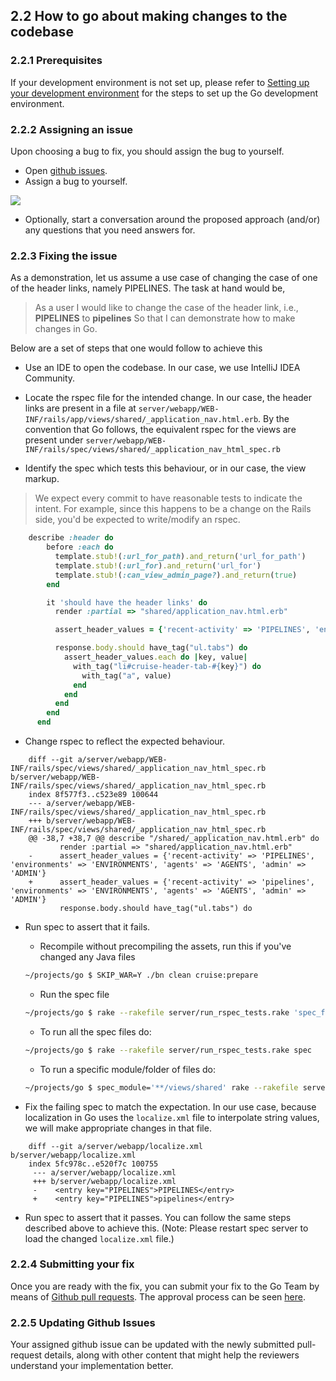 ## 2.2 How to go about making changes to the codebase

### 2.2.1 Prerequisites

If your development environment is not set up, please refer to [Setting up your development environment](2.1.md) for the steps to set up the Go development environment.

### 2.2.2 Assigning an issue

Upon choosing a bug to fix, you should assign the bug to yourself.

- Open [github issues](https://github.com/gocd/gocd/issues?state=open).
- Assign a bug to yourself.

![](images/assign_issue.png)

- Optionally, start a conversation around the proposed approach (and/or) any questions that you need answers for.

### 2.2.3 Fixing the issue

As a demonstration, let us assume a use case of changing the case of one of the header links, namely PIPELINES. The task at hand would be,

> As a user
> I would like to change the case of the header link, i.e., **PIPELINES** to **pipelines**
> So that I can demonstrate how to make changes in Go.

Below are a set of steps that one would follow to achieve this

- Use an IDE to open the codebase. In our case, we use IntelliJ IDEA Community.

- Locate the rspec file for the intended change. In our case, the header links are present in a file at ```server/webapp/WEB-INF/rails/app/views/shared/_application_nav.html.erb```. By the convention that Go follows, the equivalent rspec for the views are present under ```server/webapp/WEB-INF/rails/spec/views/shared/_application_nav_html_spec.rb```

- Identify the spec which tests this behaviour, or in our case, the view markup.
> We expect every commit to have reasonable tests to indicate the intent. For example, since this happens to be a change on the Rails side, you'd be expected to write/modify an rspec.

```ruby
    describe :header do
        before :each do
          template.stub!(:url_for_path).and_return('url_for_path')
          template.stub!(:url_for).and_return('url_for')
          template.stub!(:can_view_admin_page?).and_return(true)
        end

        it 'should have the header links' do
          render :partial => "shared/application_nav.html.erb"

          assert_header_values = {'recent-activity' => 'PIPELINES', 'environments' => 'ENVIRONMENTS', 'agents' => 'AGENTS', 'admin' => 'ADMIN'}

          response.body.should have_tag("ul.tabs") do
            assert_header_values.each do |key, value|
              with_tag("li#cruise-header-tab-#{key}") do
                with_tag("a", value)
              end
            end
          end
        end
      end
```

- Change rspec to reflect the expected behaviour.

```
    diff --git a/server/webapp/WEB-INF/rails/spec/views/shared/_application_nav_html_spec.rb b/server/webapp/WEB-INF/rails/spec/views/shared/_application_nav_html_spec.rb
    index 8f577f3..c523e89 100644
    --- a/server/webapp/WEB-INF/rails/spec/views/shared/_application_nav_html_spec.rb
    +++ b/server/webapp/WEB-INF/rails/spec/views/shared/_application_nav_html_spec.rb
    @@ -38,7 +38,7 @@ describe "/shared/_application_nav.html.erb" do
           render :partial => "shared/application_nav.html.erb"
    -      assert_header_values = {'recent-activity' => 'PIPELINES', 'environments' => 'ENVIRONMENTS', 'agents' => 'AGENTS', 'admin' => 'ADMIN'}
    +      assert_header_values = {'recent-activity' => 'pipelines', 'environments' => 'ENVIRONMENTS', 'agents' => 'AGENTS', 'admin' => 'ADMIN'}
           response.body.should have_tag("ul.tabs") do
```

- Run spec to assert that it fails.
    - Recompile without precompiling the assets, run this if you've changed any Java files
    ```bash
    ~/projects/go $ SKIP_WAR=Y ./bn clean cruise:prepare
    ```
    - Run the spec file
    ```bash
    ~/projects/go $ rake --rakefile server/run_rspec_tests.rake 'spec_file[spec/views/shared/_application_nav_html_spec.rb]'
    ```
    - To run all the spec files do:
    ```bash
    ~/projects/go $ rake --rakefile server/run_rspec_tests.rake spec
    ```
    - To run a specific module/folder of files do:
    ```bash
    ~/projects/go $ spec_module='**/views/shared' rake --rakefile server/run_rspec_tests.rake spec
    ```

- Fix the failing spec to match the expectation. In our use case, because localization in Go uses the ```localize.xml``` file to interpolate string values, we will make appropriate changes in that file.

```
    diff --git a/server/webapp/localize.xml b/server/webapp/localize.xml
    index 5fc978c..e520f7c 100755
     --- a/server/webapp/localize.xml
     +++ b/server/webapp/localize.xml
     -    <entry key="PIPELINES">PIPELINES</entry>
     +    <entry key="PIPELINES">pipelines</entry>
```

- Run spec to assert that it passes. You can follow the same steps described above to achieve this. (Note: Please restart spec server to load the changed ```localize.xml``` file.)

### 2.2.4 Submitting your fix

Once you are ready with the fix, you can submit your fix to the Go Team by means of [Github pull requests](https://help.github.com/articles/using-pull-requests). The approval process can be seen [here](https://www.gocd.io/contribute/contribution-guide.html#review-process).

### 2.2.5 Updating Github Issues

Your assigned github issue can be updated with the newly submitted pull-request details, along with other content that might help the reviewers understand your implementation better.
